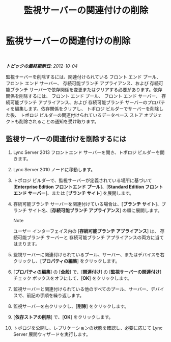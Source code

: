 ﻿---
title: 監視サーバーの関連付けの削除
TOCTitle: 監視サーバーの関連付けの削除
ms:assetid: c45b22ae-fc06-484a-a05b-735bd1bb7448
ms:mtpsurl: https://technet.microsoft.com/ja-jp/library/JJ721877(v=OCS.15)
ms:contentKeyID: 49887133
ms.date: 05/19/2016
mtps_version: v=OCS.15
ms.translationtype: HT
---

# 監視サーバーの関連付けの削除

 

_**トピックの最終更新日:** 2012-10-04_

監視サーバーを削除するには、関連付けられている フロント エンド プール、 フロント エンド サーバー、 存続可能ブランチ アプライアンス、および 存続可能ブランチ サーバーで依存関係を変更またはクリアする必要があります。依存関係を削除するには、 フロント エンド プール、 フロント エンド サーバー、 存続可能ブランチ アプライアンス、および 存続可能ブランチ サーバーのプロパティを編集します。依存関係をクリアし、 トポロジ ビルダーでサーバーを削除した後、 トポロジ ビルダーの関連付けられているデータベース ストア オブジェクトも削除されることの通知を受け取ります。

## 監視サーバーの関連付けを削除するには

1.  Lync Server 2013 フロントエンド サーバーを開き、トポロジ ビルダーを開きます。

2.  Lync Server 2010 ノードに移動します。

3.  トポロジ ビルダーで、監視サーバーが定義されている場所に基づいて \[**Enterprise Edition フロントエンド プール**\]、\[**Standard Edition フロントエンド サーバー**\]、または \[**ブランチ サイト**\] を展開します。

4.  存続可能ブランチ サーバーを関連付けている場合は、\[**ブランチ サイト**\]、ブランチ サイト名、\[**存続可能ブランチ アプライアンス**\] の順に展開します。
    
    > [!NOTE]
    > ユーザー インターフェイス内の [<strong>存続可能ブランチ アプライアンス</strong>] は、 存続可能ブランチ サーバーと 存続可能ブランチ アプライアンスの両方に当てはまります。


5.  監視サーバーに関連付けられているプール、サーバー、またはデバイスを右クリックし、\[**プロパティの編集**\] をクリックします。

6.  \[**プロパティの編集**\] の \[**全般**\] で、\[**関連付け**\] の \[**監視サーバーの関連付け**\] チェック ボックスをオフにして、\[**OK**\] をクリックします。

7.  監視サーバーと関連付けられている他のすべてのプール、サーバー、デバイスで、前記の手順を繰り返します。

8.  監視サーバーを右クリックし、\[**削除**\] をクリックします。

9.  \[**依存ストアの削除**\] で、\[**OK**\] をクリックします。

10. トポロジを公開し、レプリケーションの状態を確認し、必要に応じて Lync Server 展開ウィザードを実行します。

